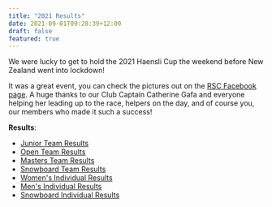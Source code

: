 ```yaml
---
title: "2021 Results"
date: 2021-09-01T09:28:39+12:00
draft: false
featured: true
---
```


We were lucky to get to hold the 2021 Haensli Cup the weekend before New Zealand went into lockdown!

It was a great event, you can check the pictures out on the [RSC Facebook page](https://www.facebook.com/groups/RuapehuSkiClub).
A huge thanks to our Club Captain Catherine Gafa and everyone helping her leading up to the race, helpers on the day, and of course you, our members who made it such a success!

**Results**:

- [Junior Team Results](https://www.rsc.org.nz/static/haensli2021/teams_junior.pdf)
- [Open Team Results](https://www.rsc.org.nz/static/haensli2021/teams_open.pdf)
- [Masters Team Results](https://www.rsc.org.nz/static/haensli2021/teams_masters.pdf)
- [Snowboard Team Results](https://www.rsc.org.nz/static/haensli2021/teams_snowboard.pdf)
- [Women's Individual Results](https://www.rsc.org.nz/static/haensli2021/womens.pdf)
- [Men's Individual Results](https://www.rsc.org.nz/static/haensli2021/mens.pdf)
- [Snowboard Individual Results](https://www.rsc.org.nz/static/haensli2021/snowboard.pdf)

